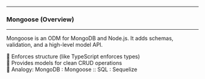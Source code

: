 <br>

---
### Mongoose (Overview)
---

<span class="emphasis">Mongoose</span> is an <span class="emphasis">ODM</span> for MongoDB and Node.js. It adds schemas, validation, and a high-level model API.

<div class="fullWidthBullet">

🔹 Enforces structure (like TypeScript enforces types)  
🔹 Provides models for clean <span class="emphasis">CRUD</span> operations  
🔹 Analogy: MongoDB : Mongoose :: SQL : <span class="emphasis">Sequelize</span>  

</div>